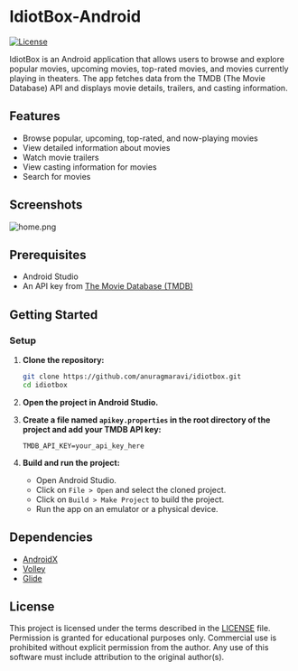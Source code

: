 # IdiotBox-Android

[![License](https://img.shields.io/badge/license-Custom-blue.svg)](LICENSE)

IdiotBox is an Android application that allows users to browse and explore popular movies, upcoming movies, top-rated movies, and movies currently playing in theaters. The app fetches data from the TMDB (The Movie Database) API and displays movie details, trailers, and casting information.

## Features

- Browse popular, upcoming, top-rated, and now-playing movies
- View detailed information about movies
- Watch movie trailers
- View casting information for movies
- Search for movies

## Screenshots

![home.png](screenshots/home.png)

## Prerequisites

- Android Studio
- An API key from [The Movie Database (TMDB)](https://www.themoviedb.org/)

## Getting Started

### Setup

1. **Clone the repository:**
   ```bash
   git clone https://github.com/anuragmaravi/idiotbox.git
   cd idiotbox
   ```
2. **Open the project in Android Studio.**

3. **Create a file named `apikey.properties` in the root directory of the project and add your TMDB API key:**

   ```plaintext
   TMDB_API_KEY=your_api_key_here
   ```
4. **Build and run the project:**
    - Open Android Studio.
    - Click on `File > Open` and select the cloned project.
    - Click on `Build > Make Project` to build the project.
    - Run the app on an emulator or a physical device.

## Dependencies

- [AndroidX](https://developer.android.com/jetpack/androidx)
- [Volley](https://github.com/google/volley)
- [Glide](https://github.com/bumptech/glide)

## License

This project is licensed under the terms described in the [LICENSE](LICENSE) file. Permission is granted for educational purposes only. Commercial use is prohibited without explicit permission from the author. Any use of this software must include attribution to the original author(s).
